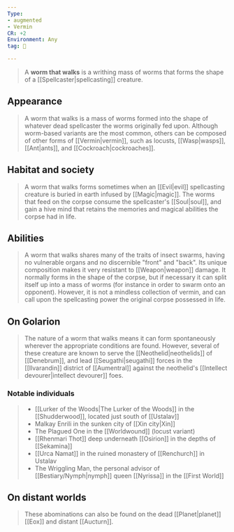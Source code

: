 ```yaml
---
Type:
- augmented
- Vermin
CR: +2
Environment: Any
tag: 👹

---
```


> A **worm that walks** is a writhing mass of worms that forms the shape of a [[Spellcaster|spellcasting]] creature.



## Appearance

> A worm that walks is a mass of worms formed into the shape of whatever dead spellcaster the worms originally fed upon. Although worm-based variants are the most common, others can be composed of other forms of [[Vermin|vermin]], such as locusts, [[Wasp|wasps]], [[Ant|ants]], and [[Cockroach|cockroaches]].


## Habitat and society

> A worm that walks forms sometimes when an [[Evil|evil]] spellcasting creature is buried in earth infused by [[Magic|magic]]. The worms that feed on the corpse consume the spellcaster's [[Soul|soul]], and gain a hive mind that retains the memories and magical abilities the corpse had in life.


## Abilities

> A worm that walks shares many of the traits of insect swarms, having no vulnerable organs and no discernible "front" and "back". Its unique composition makes it very resistant to [[Weapon|weapon]] damage. It normally forms in the shape of the corpse, but if necessary it can split itself up into a mass of worms (for instance in order to swarm onto an opponent).
> However, it is not a mindless collection of vermin, and can call upon the spellcasting power the original corpse possessed in life.


## On Golarion

> The nature of a worm that walks means it can form spontaneously wherever the appropriate conditions are found. However, several of these creature are known to serve the [[Neothelid|neothelids]] of [[Denebrum]], and lead [[Seugathi|seugathi]] forces in the [[Ilvarandin]] district of [[Aumentral]] against the neothelid's [[Intellect devourer|intellect devourer]] foes.


### Notable individuals

> - [[Lurker of the Woods|The Lurker of the Woods]] in the [[Shudderwood]], located just south of [[Ustalav]]
> - Malkay Enrili in the sunken city of [[Xin city|Xin]]
> - The Plagued One in the [[Worldwound]] (locust variant)
> - [[Rhenmari Thot]] deep underneath [[Osirion]] in the depths of [[Sekamina]]
> - [[Urca Namat]] in the ruined monastery of [[Renchurch]] in Ustalav
> - The Wriggling Man, the personal advisor of [[Bestiary/Nymph|nymph]] queen [[Nyrissa]] in the [[First World]]

## On distant worlds

> These abominations can also be found on the dead [[Planet|planet]] [[Eox]] and distant [[Aucturn]].







